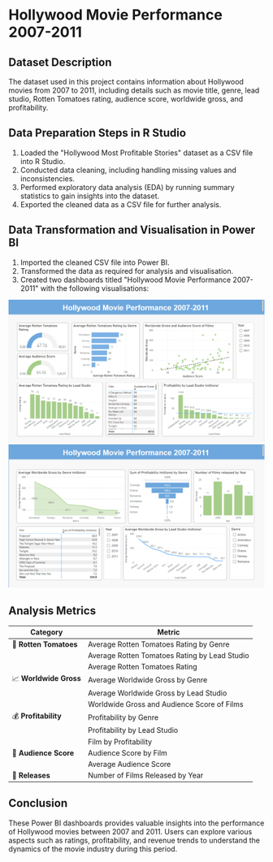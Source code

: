 # Hollywood Movie Performance 2007-2011

## Dataset Description
The dataset used in this project contains information about Hollywood movies from 2007 to 2011, including details such as movie title, genre, lead studio, Rotten Tomatoes rating, audience score, worldwide gross, and profitability. 

## Data Preparation Steps in R Studio
1. Loaded the "Hollywood Most Profitable Stories" dataset as a CSV file into R Studio.
2. Conducted data cleaning, including handling missing values and inconsistencies.
3. Performed exploratory data analysis (EDA) by running summary statistics to gain insights into the dataset.
4. Exported the cleaned data as a CSV file for further analysis.

## Data Transformation and Visualisation in Power BI
1. Imported the cleaned CSV file into Power BI.
2. Transformed the data as required for analysis and visualisation.
3. Created two dashboards titled "Hollywood Movie Performance 2007-2011" with the following visualisations:

![Image Description](https://github.com/Lozarta-V/R-Studio-Power-Bi-Project/blob/main/Screenshot%202024-07-18%20183125.png?raw=true)
![Image Description](https://github.com/Lozarta-V/R-Studio-Power-Bi-Project/blob/main/Screenshot%202024-07-18%20183236.png?raw=true)

## Analysis Metrics

| Category              | Metric                                         |
| --------------------- | ---------------------------------------------- |
| 🍅 **Rotten Tomatoes**| Average Rotten Tomatoes Rating by Genre        |
|                       | Average Rotten Tomatoes Rating by Lead Studio  |
|                       | Average Rotten Tomatoes Rating                 |
| 📈 **Worldwide Gross**| Average Worldwide Gross by Genre               |
|                       | Average Worldwide Gross by Lead Studio         |
|                       | Worldwide Gross and Audience Score of Films    |
| 💰 **Profitability**  | Profitability by Genre                         |
|                       | Profitability by Lead Studio                   |
|                       | Film by Profitability                          |
| 👥 **Audience Score** | Audience Score by Film                         |
|                       | Average Audience Score                         |
| 📅 **Releases**       | Number of Films Released by Year               |


## Conclusion
These Power BI dashboards provides valuable insights into the performance of Hollywood movies between 2007 and 2011. Users can explore various aspects such as ratings, profitability, and revenue trends to understand the dynamics of the movie industry during this period. 
